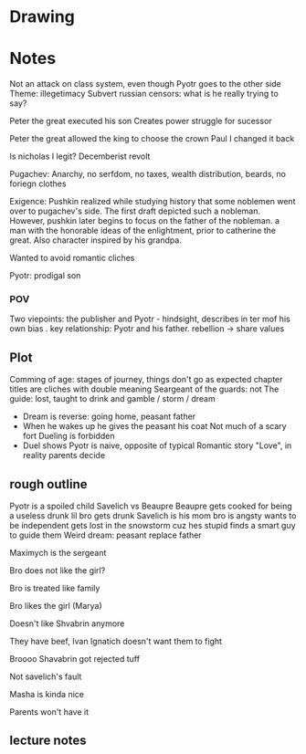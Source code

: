 # Drawing

# Notes
Not an attack on class system, even though Pyotr goes to the other side
Theme: illegetimacy
Subvert russian censors: what is he really trying to say?

Peter the great executed his son
Creates power struggle for sucessor

Peter the great allowed the king to choose the crown
Paul I changed it back

Is nicholas I legit?
Decemberist revolt 

Pugachev: Anarchy, no serfdom, no taxes, wealth distribution, beards, no foriegn clothes


Exigence: Pushkin realized while studying history that some noblemen went over to pugachev's side. The first draft depicted such a nobleman. However, pushkin later begins to focus on the father of the nobleman. a man with the honorable ideas of the enlightment, prior to catherine the great. Also character inspired by his grandpa.

Wanted to avoid romantic cliches

Pyotr: prodigal son
### POV
Two viepoints: the publisher 
and Pyotr - hindsight, describes in ter mof his own bias . key relationship: Pyotr and his father. rebellion -> share values

## Plot
Comming of age: stages of journey, things don't go as expected 
chapter titles are cliches with double meaning
Seargeant of the guards: not 
The guide: lost, taught to drink and gamble / storm / dream
+ Dream is reverse: going home, peasant father
+ When he wakes up he gives the peasant his coat
Not much of a scary fort
Dueling is forbidden
+ Duel shows Pyotr is naive, opposite of typical Romantic story
"Love", in reality parents decide

## rough outline
Pyotr is a spoiled child
Savelich vs Beaupre
Beaupre gets cooked for being a useless drunk
lil bro gets drunk
Savelich is his mom
bro is angsty wants to be independent 
gets lost in the snowstorm cuz hes stupid
finds a smart guy to guide them
Weird dream: peasant replace father

Maximych is the sergeant

Bro does not like the girl?

Bro is treated like family

Bro likes the girl (Marya)

Doesn't like Shvabrin anymore

They have beef, Ivan Ignatich doesn't want them to fight

Broooo Shavabrin got rejected tuff

Not savelich's fault

Masha is kinda nice

Parents won't have it

## lecture notes


